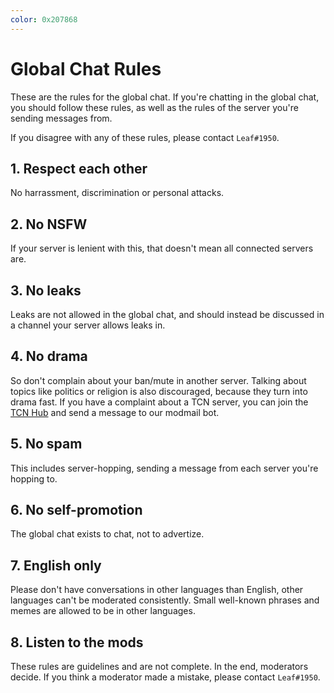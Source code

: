 ```yaml
---
color: 0x207868
---
```


# Global Chat Rules
These are the rules for the global chat. If you're chatting in the global chat, you should follow these rules, as well as the rules of the server you're sending messages from.

If you disagree with any of these rules, please contact `Leaf#1950`.

## 1. Respect each other
No harrassment, discrimination or personal attacks.

## 2. No NSFW
If your server is lenient with this, that doesn't mean all connected servers are.

## 3. No leaks
Leaks are not allowed in the global chat, and should instead be discussed in a channel your server allows leaks in.

## 4. No drama
So don't complain about your ban/mute in another server.
Talking about topics like politics or religion is also discouraged, because they turn into drama fast.
If you have a complaint about a TCN server, you can join the [TCN Hub](https://discord.gg/tcn) and send a message to our modmail bot.

## 5. No spam
This includes server-hopping, sending a message from each server you're hopping to.

## 6. No self-promotion
The global chat exists to chat, not to advertize. 

## 7. English only
Please don't have conversations in other languages than English, other languages can't be moderated consistently.
Small well-known phrases and memes are allowed to be in other languages.

## 8. Listen to the mods
These rules are guidelines and are not complete. In the end, moderators decide.
If you think a moderator made a mistake, please contact `Leaf#1950`.